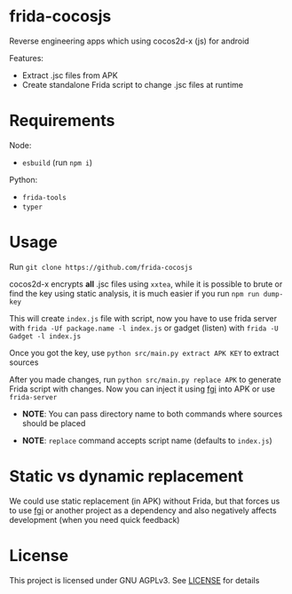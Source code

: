 # frida-cocosjs
Reverse engineering apps which using cocos2d-x (js) for android

Features:
* Extract .jsc files from APK
* Create standalone Frida script to change .jsc files at runtime

# Requirements
Node:
* `esbuild` (run `npm i`)

Python:
* `frida-tools`
* `typer`

# Usage
Run `git clone https://github.com/frida-cocosjs`

cocos2d-x encrypts **all** .jsc files using `xxtea`, while it is possible to brute or find the key using static analysis, it is much easier if you run `npm run dump-key`

This will create `index.js` file with script, now you have to use frida server with `frida -Uf package.name -l index.js` or gadget (listen) with `frida -U Gadget -l index.js`

Once you got the key, use `python src/main.py extract APK KEY` to extract sources

After you made changes, run `python src/main.py replace APK` to generate Frida script with changes. Now you can inject it using [fgi](https://github.com/commonuserlol/fgi) into APK or use `frida-server`

* **NOTE**: You can pass directory name to both commands where sources should be placed

* **NOTE**: `replace` command accepts script name (defaults to `index.js`)

# Static vs dynamic replacement
We could use static replacement (in APK) without Frida, but that forces us to use [fgi](https://github.com/commonuserlol/fgi) or another project as a dependency and also negatively affects development (when you need quick feedback)

# License
This project is licensed under GNU AGPLv3. See [LICENSE](LICENSE) for details